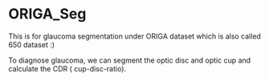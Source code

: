 # ORIGA_Seg
This is for glaucoma segmentation under ORIGA dataset which is also called 650 dataset :)

To diagnose glaucoma, we can segment the optic disc and optic cup and calculate the CDR ( cup-disc-ratio). 
